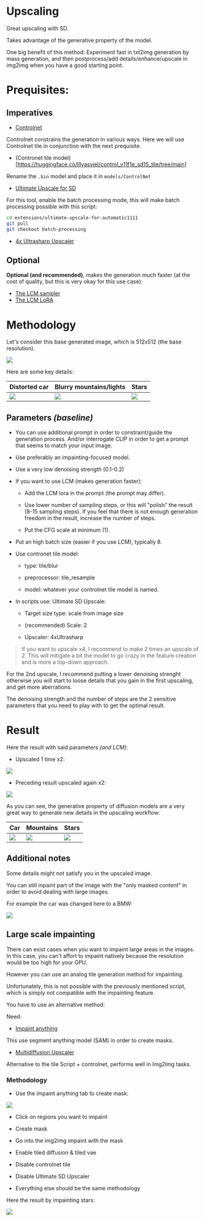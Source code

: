 # Upscaling

Great upscaling with SD.

Takes advantage of the generative property of the model.

One big benefit of this method: Experiment fast in txt2img generation by mass generation, and then postprocess/add details/enhance/upscale in img2img when you have a good starting point.

# Prequisites:


## Imperatives

* [Controlnet](https://github.com/Mikubill/sd-webui-controlnet)

Controlnet constrains the generation in various ways. Here we will use Controlnet tile in conjunction with the next prequisite.

* (Contronet tile model)[https://huggingface.co/lllyasviel/control_v11f1e_sd15_tile/tree/main]
  
Rename the `.bin` model and place it in `models/ControlNet`

* [Ultimate Upscale for SD](https://github.com/Coyote-A/ultimate-upscale-for-automatic1111)

For this tool, enable the batch processing mode, this will make batch processing possible with this script:

```bash
cd extensions/ultimate-upscale-for-automatic1111
git pull
git checkout batch-processing
```

* [4x Ultrasharp Upscaler](https://civitai.com/models/116225/4x-ultrasharp)

## Optional

**Optional (and recommended)**, makes the generation much faster (at the cost of quality, but this is very okay for this use case):

* [The LCM sampler](https://github.com/light-and-ray/sd-webui-lcm-sampler)
* [The LCM LoRA](https://civitai.com/models/195519/lcm-lora-weights-stable-diffusion-acceleration-module)


# Methodology

Let's consider this base generated image, which is 512x512 (the base resolution).

![](./images/upscaling/base_image.png)

Here are some key details:


|Distorted car  |Blurry mountains/lights  |Stars  |
|---------|---------|---------|
|![](./images/upscaling/base_image_car.jpg)     |   ![](./images/upscaling/base_image_mountains.jpg)      |     ![](./images/upscaling/base_image_stars.jpg)    |


## Parameters *(baseline)*

* You can use additional prompt in order to constraint/guide the generation process. And/or interrogate CLIP in order to get a prompt that seems to match your input image.

* Use preferably an impainting-focused model.

* Use a very low denoising strength (0.1-0.2)

* If you want to use LCM (makes generation faster):

  * Add the LCM lora in the prompt (the prompt may differ).

  * Use lower number of sampling steps, or this will "polish" the result (8-15 sampling steps). If you feel that there is not enough generation freedom in the result, increase the number of steps.

  * Put the CFG scale at minimum (1).

* Put an high batch size (easier if you use LCM), typically 8.

* Use contronet tile model:

    * type: tile/blur

    * preprocessor: tile_resample

    * model: whatever your controlnet tile model is named.


* In scripts use: Ultimate SD Upscale:

    * Target size type: scale from image size

    * (recommended) Scale: 2

    * Upscaler: 4xUltrasharp

> If you want to upscale x4, I recommend to make 2 times an upscale of 2. This will mitigate a bit the model to go crazy in the feature creation and is more a top-down approach.

For the 2nd upscale, I recommend putting a lower denoising strenght otherwise you will start to loose details that you gain in the first upscaling, and get more aberrations.

The denoising strength and the number of steps are the 2 sensitive parameters that you need to play with to get the optimal result.


# Result

Here the result with said parameters *(and LCM)*:

* Upscaled 1 time x2:

![](./images/upscaling/upscaled_1.png)

* Preceding result upscaled again x2:

![](./images/upscaling/upscaled_2.png)

As you can see, the generative property of diffusion models are a very great way to generate new details in the upscaling workflow:

|Car  |Mountains  |Stars  |
|---------|---------|---------|
|![](./images/upscaling/upscaled_2_car.png)     |     ![](./images/upscaling/upscaled_2_mountains.png)    |    ![](./images/upscaling/upscaled_2_stars.png)     |


## Additional notes

Some details might not satisfy you in the upscaled image.

You can still inpaint part of the image with the "only masked content" in order to avoid dealing with large images.

For example the car was changed here to a BMW:

![](./images/upscaling/upscaled_2_car_impainting.png)

## Large scale impainting

There can exist cases when you want to impaint large areas in the images. In this case, you can't affort to impaint natively because the resolution would be too high for your GPU.

However you can use an analog tile generation method for impainting.

Unfortunately, this is not possible with the previously mentioned script, which is simply not compatible with the impainting feature.

You have to use an alternative method:

Need:

* [Impaint anything](https://github.com/Uminosachi/sd-webui-inpaint-anything)

This use segment anything model (SAM) in order to create masks.

* [Multidiffusion Upscaler](https://github.com/pkuliyi2015/multidiffusion-upscaler-for-automatic1111)

Alternative to the tile Script + controlnet, performs well in Img2Img tasks.


### Methodology

* Use the impaint anything tab to create mask:

![](./images/upscaling/SAM.jpg)

* Click on regions you want to impaint

* Create mask

* Go into the img2img impaint with the mask

* Enable tiled diffusion & tiled vae

* Disable controlnet tile

* Disable Ultimate SD Upscaler

* Everything else should be the same methodology

Here the result by impainting stars:

![](./images/upscaling/impaint_stars.png)